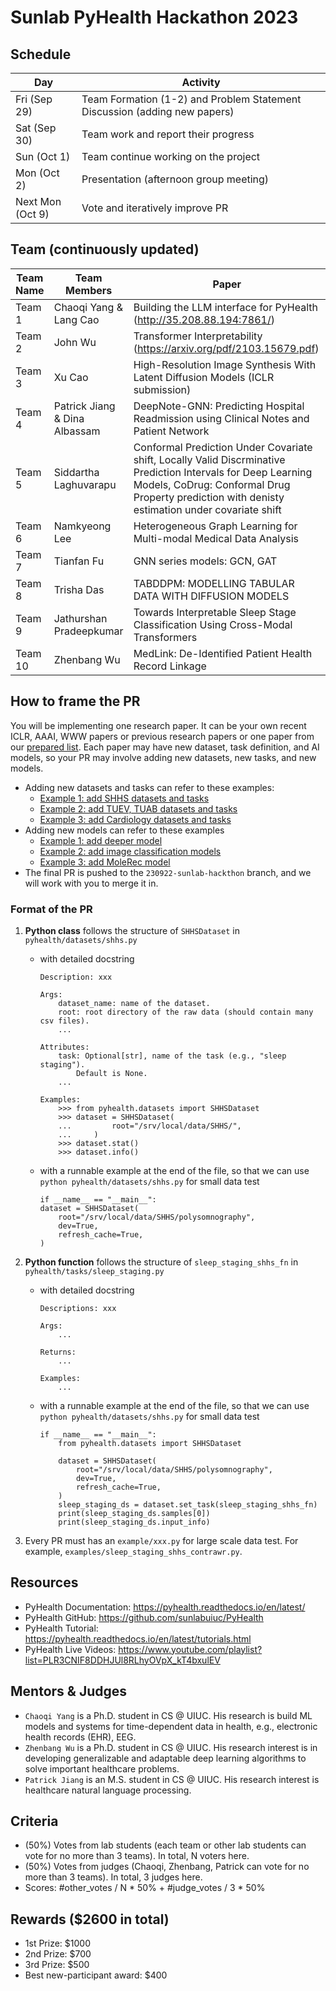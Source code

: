 # Sunlab PyHealth Hackathon 2023

## Schedule
| Day	| Activity |
|-----|------|
| Fri (Sep 29)	| Team Formation (1-2) and Problem Statement Discussion (adding new papers) |
| Sat (Sep 30) | Team work and report their progress | 
| Sun (Oct 1)	| Team continue working on the project | 
| Mon (Oct 2)	| Presentation (afternoon group meeting) | 
| Next Mon (Oct 9)	| Vote and iteratively improve PR |

## Team (continuously updated)
| Team Name	| Team Members | Paper |
|-----|------|------|
| Team 1	| Chaoqi Yang & Lang Cao | Building the LLM interface for PyHealth (http://35.208.88.194:7861/) |
| Team 2    | John Wu   | Transformer Interpretability (https://arxiv.org/pdf/2103.15679.pdf) | 
| Team 3    | Xu Cao    | High-Resolution Image Synthesis With Latent Diffusion Models (ICLR submission) |
| Team 4    | Patrick Jiang & Dina Albassam | DeepNote-GNN: Predicting Hospital Readmission using Clinical Notes and Patient Network | 
| Team 5 | Siddartha Laghuvarapu | Conformal Prediction Under Covariate shift, Locally Valid Discrminative Prediction Intervals for Deep Learning Models, CoDrug: Conformal Drug Property prediction with denisty estimation under covariate shift | 
| Team 6 | Namkyeong Lee | Heterogeneous Graph Learning for Multi-modal Medical Data Analysis | 
| Team 7| Tianfan Fu | GNN series models: GCN, GAT |
| Team 8 | Trisha Das | TABDDPM: MODELLING TABULAR DATA WITH DIFFUSION MODELS |
| Team 9 | Jathurshan Pradeepkumar | Towards Interpretable Sleep Stage Classification Using Cross-Modal Transformers |
| Team 10 | Zhenbang Wu | MedLink: De-Identified Patient Health Record Linkage |

## How to frame the PR
You will be implementing one research paper. It can be your own recent ICLR, AAAI, WWW papers or previous research papers or one paper from our [prepared list](https://docs.google.com/spreadsheets/d/1PNMgDe-llOm1SM5ZyGLkmPysjC4wwaVblPLAHLxejTw/edit#gid=159213380). Each paper may have new dataset, task definition, and AI models, so your PR may involve adding new datasets, new tasks, and new models. 
- Adding new datasets and tasks can refer to these examples:
    - [Example 1: add SHHS datasets and tasks](https://github.com/sunlabuiuc/PyHealth/pull/162)
    - [Example 2: add TUEV, TUAB datasets and tasks](https://github.com/sunlabuiuc/PyHealth/pull/194)
    - [Example 3: add Cardiology datasets and tasks](https://github.com/sunlabuiuc/PyHealth/pull/176)
- Adding new models can refer to these examples
    - [Example 1: add deeper model](https://github.com/sunlabuiuc/PyHealth/pull/61)
    - [Example 2: add image classification models](https://github.com/sunlabuiuc/PyHealth/pull/175)
    - [Example 3: add MoleRec model](https://github.com/sunlabuiuc/PyHealth/pull/122)
- The final PR is pushed to the `230922-sunlab-hackthon` branch, and we will work with you to merge it in.

### Format of the PR
1. **Python class** follows the structure of `SHHSDataset` in `pyhealth/datasets/shhs.py`
    - with detailed docstring
        ```
        Description: xxx

        Args:
            dataset_name: name of the dataset.
            root: root directory of the raw data (should contain many csv files).
            ...

        Attributes:
            task: Optional[str], name of the task (e.g., "sleep staging").
                Default is None.
            ...

        Examples:
            >>> from pyhealth.datasets import SHHSDataset
            >>> dataset = SHHSDataset(
            ...         root="/srv/local/data/SHHS/",
            ...     )
            >>> dataset.stat()
            >>> dataset.info()
        ```
    - with a runnable example at the end of the file, so that we can use `python pyhealth/datasets/shhs.py` for small data test
        ```
        if __name__ == "__main__":
        dataset = SHHSDataset(
            root="/srv/local/data/SHHS/polysomnography",
            dev=True,
            refresh_cache=True,
        )
        ```

2. **Python function** follows the structure of `sleep_staging_shhs_fn` in `pyhealth/tasks/sleep_staging.py`
    - with detailed docstring
        ```
        Descriptions: xxx

        Args:
            ...

        Returns:
            ...

        Examples:
            ...
        ```
    - with a runnable example at the end of the file, so that we can use `python pyhealth/datasets/shhs.py` for small data test
        ```
        if __name__ == "__main__":
            from pyhealth.datasets import SHHSDataset

            dataset = SHHSDataset(
                root="/srv/local/data/SHHS/polysomnography",
                dev=True,
                refresh_cache=True,
            )
            sleep_staging_ds = dataset.set_task(sleep_staging_shhs_fn)
            print(sleep_staging_ds.samples[0])
            print(sleep_staging_ds.input_info)
        ```

3. Every PR must has an `example/xxx.py` for large scale data test. For example, `examples/sleep_staging_shhs_contrawr.py`.


## Resources
- PyHealth Documentation: https://pyhealth.readthedocs.io/en/latest/
- PyHealth GitHub: https://github.com/sunlabuiuc/PyHealth
- PyHealth Tutorial: https://pyhealth.readthedocs.io/en/latest/tutorials.html
- PyHealth Live Videos: https://www.youtube.com/playlist?list=PLR3CNIF8DDHJUl8RLhyOVpX_kT4bxulEV

## Mentors & Judges
- `Chaoqi Yang` is a Ph.D. student in CS @ UIUC. His research is build ML models and systems for time-dependent data in health, e.g., electronic health records (EHR), EEG.
- `Zhenbang Wu` is a Ph.D. student in CS @ UIUC. His research interest is in developing generalizable and adaptable deep learning algorithms to solve important healthcare problems.
- `Patrick Jiang` is an M.S. student in CS @ UIUC. His research interest is healthcare natural language processing.
<!-- - `Zhen Lin` is a Ph.D. student in CS @ UIUC. His research interests include uncertainty quantification in healthcare and biosignal modeling. -->
<!-- - `Benjamin Danek` is an MCS student in CS @ UIUC. His interests are in federated learning and fairness, and synthetic data generation.
- `Junyi Gao` is a Ph.D. student at the University of Edinburgh funded by the HDR UK-Turing Welcome Ph.D. Program. His research interests include spatio-temporal epidemiology prediction and individual-level clinical predictive modeling. -->

## Criteria
- (50%) Votes from lab students (each team or other lab students can vote for no more than 3 teams). In total, N voters here.
- (50%) Votes from judges (Chaoqi, Zhenbang, Patrick can vote for no more than 3 teams). In total, 3 judges here.
- Scores: #other_votes / N * 50% + #judge_votes / 3 * 50%

## Rewards ($2600 in total)
- 1st Prize: $1000
- 2nd Prize: $700
- 3rd Prize: $500
- Best new-participant award: $400
